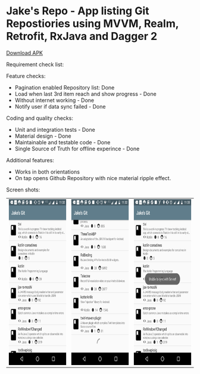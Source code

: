 # Jake's Repo - App listing Git Repostiories using MVVM, Realm, Retrofit, RxJava and Dagger 2

<a href="https://github.com/ishan-dhingra/jakes-repo/raw/master/app-debug.apk">Download APK</a>

Requirement check list:

Feature checks:

- Pagination enabled Repository list: Done
- Load when last 3rd item reach and show progress - Done
- Without internet working - Done 
- Notify user if data sync failed - Done

Coding and quality checks:

- Unit and integration tests - Done
- Material design - Done
- Maintainable and testable code - Done 
- Single Source of Truth for offline experince - Done

Additional features:

- Works in both orientations
- On tap opens Github Repository with nice material ripple effect.


Screen shots:

<table>
<tr>
<td>
<img src="https://github.com/ishan-dhingra/jakes-repo/raw/master/scree-shots/repo-list.png" width="250" height="445"
</td>
<td>
<img src="https://raw.githubusercontent.com/ishan-dhingra/jakes-repo/master/scree-shots/repo-list-loading.png" width="250" height="445"/>
</td>
<td>
<img src="https://raw.githubusercontent.com/ishan-dhingra/jakes-repo/master/scree-shots/repo-list-error.png" width="250" height="445"/>
</td>
</tr>
</table>
